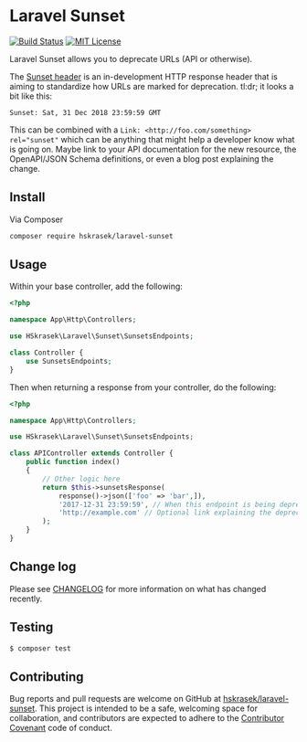 # Laravel Sunset

[![Build Status][travis-image]][travis-url]
[![MIT License][license-image]][license-url]

Laravel Sunset allows you to deprecate URLs (API or otherwise).

The [Sunset header][sunset-draft] is an in-development HTTP response header that is aiming to standardize how URLs are marked for deprecation. tl:dr; it looks a bit like this:

```
Sunset: Sat, 31 Dec 2018 23:59:59 GMT
```

This can be combined with a `Link: <http://foo.com/something> rel="sunset"` which can be anything that might help a developer know what is going on. Maybe link to your API documentation for the new resource, the OpenAPI/JSON Schema definitions, or even a blog post explaining the change.

[sunset-draft]: https://tools.ietf.org/html/draft-wilde-sunset-header-03

## Install

Via Composer

```bash
composer require hskrasek/laravel-sunset
```

## Usage

Within your base controller, add the following:

```php
<?php

namespace App\Http\Controllers;

use HSkrasek\Laravel\Sunset\SunsetsEndpoints;

class Controller {
    use SunsetsEndpoints;
}
```

Then when returning a response from your controller, do the following:

```php
<?php

namespace App\Http\Controllers;

use HSkrasek\Laravel\Sunset\SunsetsEndpoints;

class APIController extends Controller {
    public function index()
    {
        // Other logic here
        return $this->sunsetsResponse(
            response()->json(['foo' => 'bar',]),
            '2017-12-31 23:59:59', // When this endpoint is being deprecated
            'http://example.com' // Optional link explaining the deprecation
        );
    }
}
```

## Change log

Please see [CHANGELOG](CHANGELOG.md) for more information on what has changed recently.

## Testing

``` bash
$ composer test
```

## Contributing

Bug reports and pull requests are welcome on GitHub at [hskrasek/laravel-sunset](https://github.com/hskrasek/laravel-sunset). This project is intended to be a safe, welcoming space for collaboration, and contributors are expected to adhere to the [Contributor Covenant](http://contributor-covenant.org) code of conduct.

[travis-url]: https://travis-ci.org/hskrasek/laravel-sunset
[travis-image]: https://travis-ci.org/hskrasek/laravel-sunset.svg?branch=master

[license-url]: LICENSE
[license-image]: http://img.shields.io/badge/license-MIT-000000.svg?style=flat-square
